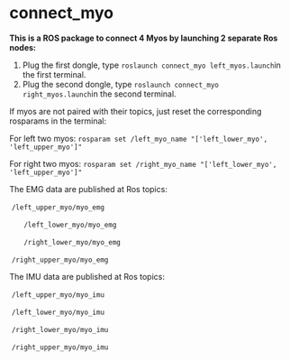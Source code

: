 # connect_myo

**This is a ROS package to connect 4 Myos by launching 2 separate Ros nodes:**

1. Plug the first dongle, type `roslaunch connect_myo left_myos.launch`in the first terminal.
2. Plug the second dongle, type `roslaunch connect_myo right_myos.launch`in the second terminal.

If myos are not paired with their topics, just reset the corresponding rosparams in the terminal:

For left two myos: `rosparam set /left_myo_name "['left_lower_myo', 'left_upper_myo']"` 

For right two myos:  `rosparam set /right_myo_name "['left_lower_myo', 'left_upper_myo']"` 

The EMG data are published at Ros topics:

​	`/left_upper_myo/myo_emg`

​	`	/left_lower_myo/myo_emg`

​	`	/right_lower_myo/myo_emg`

​	`/right_upper_myo/myo_emg`

The IMU data are published at Ros topics:

​	`/left_upper_myo/myo_imu`

​	`/left_lower_myo/myo_imu`

​	`/right_lower_myo/myo_imu`

​	`/right_upper_myo/myo_imu`



